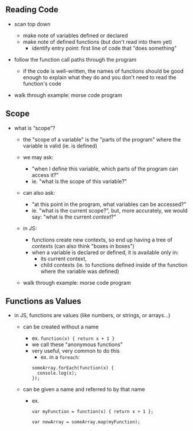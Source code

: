 ## Reading Code

 - scan top down
   - make note of variables defined or declared
   - make note of defined functions (but don't read into them yet)
	 - identify entry point: first line of code that "does something"
 - follow the function call paths through the program
   - if the code is well-written, the names of functions should be good enough to explain what they do and you don't need to read the function's code

 - walk through example: morse code program

## Scope

  - what is “scope”?
    - the "scope of a variable" is the "parts of the program" where the variable is valid (ie. is defined)
    - we may ask:
      - "when I define this variable, which parts of the program can access it?" 
      - ie. "what is the scope of this variable?"
    - can also ask:
      - "at this point in the program, what variables can be accessed?"
      - ie. "what is the current scope?", but, more accurately, we would say: "what is the current _context_?"
      
    - in JS:
      - functions create new contexts, so end up having a tree of contexts (can also think "boxes in boxes")
      - when a variable is declared or defined, it is available only in:
        - its current context, 
        - child contexts (ie. to functions defined inside of the function where the variable was defined)
        
	- walk through example: morse code program


## Functions as Values

 - in JS, functions are values (like numbers, or strings, or arrays...)
 
   - can be created without a name
     - ex. `function(x) { return x + 1 }` 
     - we call these "anonymous functions"
     - very useful, very common to do this
       - ex. in a `foreach`:
        ```
        someArray.forEach(function(x) {
          console.log(x);
        });
        ```
        
   - can be given a name and referred to by that name
     - ex. 
       ```
       var myFunction = function(x) { return x + 1 };
       
       var newArray = someArray.map(myFunction);
       ```
